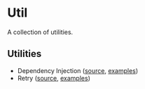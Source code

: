 # Util

A collection of utilities.

## Utilities

- Dependency Injection ([source](./di.go), [examples](./di_test.go))
- Retry ([source](./retry.go), [examples](./retry_test.go))
